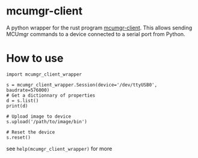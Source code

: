 # mcumgr-client

A python wrapper for the rust program [mcumgr-client](https://github.com/vouch-opensource/mcumgr-client).
This allows sending MCUmgr commands to a device connected to a serial port from Python.

# How to use

```
import mcumgr_client_wrapper

s = mcumgr_client_wrapper.Session(device='/dev/ttyUSB0', baudrate=576000)
# Get a dictionnary of properties 
d = s.list()
print(d)

# Upload image to device
s.upload('/path/to/image/bin')

# Reset the device
s.reset()
```

see `help(mcumgr_client_wrapper)` for more
